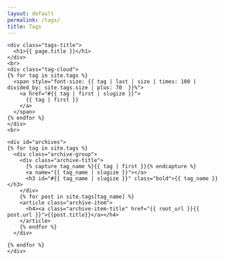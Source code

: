```yaml
---
layout: default
permalink: /tags/
title: Tags
---
```



<div class="post">
  <!-- Wrapper Start -->

    <div class="tags-title">
      <h1>{{ page.title }}</h1>
    </div>
    <br>
    <div class="tag-cloud">
    {% for tag in site.tags %}
      <span style="font-size: {{ tag | last | size | times: 100 | divided_by: site.tags.size | plus: 70  }}%">
        <a href="#{{ tag | first | slugize }}">
          {{ tag | first }}
        </a>
      </span>
    {% endfor %}
    </div>
    <br>

    <div id="archives">
    {% for tag in site.tags %}
      <div class="archive-group">
        <div class="archive-title">
          {% capture tag_name %}{{ tag | first }}{% endcapture %}
          <a name="{{ tag_name | slugize }}"></a>
          <h3 id="#{{ tag_name | slugize }}" class="bold">{{ tag_name }}</h3>
        </div>
        {% for post in site.tags[tag_name] %}
        <article class="archive-item">
          <h4><a class="archive-item-title" href="{{ root_url }}{{ post.url }}">{{post.title}}</a></h4>
        </article>
        {% endfor %}
      </div>

    {% endfor %}
    </div>
  
</div>
